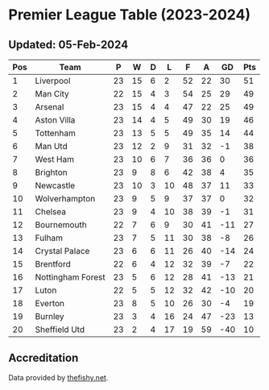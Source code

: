 # Premier League Table (2023-2024)
## Updated: 05-Feb-2024

| Pos | Team | P | W | D | L | F | A | GD | Pts |
| --- | --- | --- | --- | --- | --- | --- | --- | --- | --- |
| 1 | Liverpool | 23 | 15 | 6 | 2 | 52 | 22 | 30 | 51 |
| 2 | Man City | 22 | 15 | 4 | 3 | 54 | 25 | 29 | 49 |
| 3 | Arsenal | 23 | 15 | 4 | 4 | 47 | 22 | 25 | 49 |
| 4 | Aston Villa | 23 | 14 | 4 | 5 | 49 | 30 | 19 | 46 |
| 5 | Tottenham | 23 | 13 | 5 | 5 | 49 | 35 | 14 | 44 |
| 6 | Man Utd | 23 | 12 | 2 | 9 | 31 | 32 | -1 | 38 |
| 7 | West Ham | 23 | 10 | 6 | 7 | 36 | 36 | 0 | 36 |
| 8 | Brighton | 23 | 9 | 8 | 6 | 42 | 38 | 4 | 35 |
| 9 | Newcastle | 23 | 10 | 3 | 10 | 48 | 37 | 11 | 33 |
| 10 | Wolverhampton | 23 | 9 | 5 | 9 | 37 | 37 | 0 | 32 |
| 11 | Chelsea | 23 | 9 | 4 | 10 | 38 | 39 | -1 | 31 |
| 12 | Bournemouth | 22 | 7 | 6 | 9 | 30 | 41 | -11 | 27 |
| 13 | Fulham | 23 | 7 | 5 | 11 | 30 | 38 | -8 | 26 |
| 14 | Crystal Palace | 23 | 6 | 6 | 11 | 26 | 40 | -14 | 24 |
| 15 | Brentford | 22 | 6 | 4 | 12 | 32 | 39 | -7 | 22 |
| 16 | Nottingham Forest | 23 | 5 | 6 | 12 | 28 | 41 | -13 | 21 |
| 17 | Luton | 22 | 5 | 5 | 12 | 32 | 42 | -10 | 20 |
| 18 | Everton | 23 | 8 | 5 | 10 | 26 | 30 | -4 | 19 |
| 19 | Burnley | 23 | 3 | 4 | 16 | 24 | 47 | -23 | 13 |
| 20 | Sheffield Utd | 23 | 2 | 4 | 17 | 19 | 59 | -40 | 10 |

## Accreditation 

Data provided by [thefishy.net](https://www.thefishy.net/).